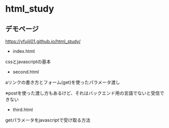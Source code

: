 # html_study

## デモページ

https://yfujii01.github.io/html_study/


* index.html

cssとjavascriptの基本

* second.html

aリンクの書き方とフォーム(get)を使ったパラメータ渡し

※postを使った渡し方もあるけど、それはバックエンド用の言語でないと受信できない

* third.html

getパラメータをjavascriptで受け取る方法